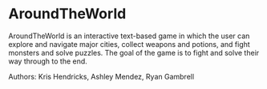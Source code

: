 # AroundTheWorld
AroundTheWorld is an interactive text-based game in which the user can 
explore and navigate major cities, collect weapons and potions, and
fight monsters and solve puzzles. The goal of the game is to fight and 
solve their way through to the end. 

Authors: Kris Hendricks, Ashley Mendez, Ryan Gambrell 
